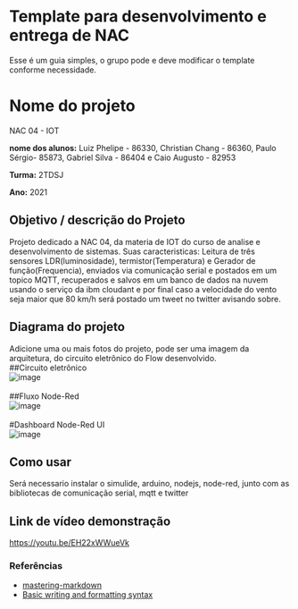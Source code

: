 # Template para desenvolvimento e entrega de NAC

Esse é um guia simples, o grupo pode e deve modificar o template conforme necessidade. 

# Nome do projeto
NAC 04 -  IOT

**nome dos alunos:**
Luiz Phelipe - 86330,
Christian Chang - 86360,
Paulo Sérgio- 85873,
Gabriel Silva - 86404 e 
Caio Augusto - 82953

**Turma:**
2TDSJ

**Ano:**
2021

## Objetivo / descrição do Projeto
Projeto dedicado a NAC 04, da materia de IOT do curso de analise e desenvolvimento de sistemas. Suas caracteristicas: Leitura de três sensores LDR(luminosidade), termistor(Temperatura) e Gerador de função(Frequencia), enviados via comunicação serial e postados em um topico MQTT, recuperados e salvos em um banco de dados na nuvem usando o serviço da ibm cloudant e por final caso a velocidade do vento seja maior que 80 km/h será postado um tweet no twitter avisando sobre.  

## Diagrama do projeto

Adicione uma ou mais fotos do projeto, pode ser uma imagem da arquitetura, do circuito eletrônico do Flow desenvolvido. 
<br>##Circuito eletrônico<br>
![image](https://user-images.githubusercontent.com/58408056/130545174-21f1f9f2-7ee5-42cd-bf26-00e4c8ba2cf3.png)<br>
<br>##Fluxo Node-Red <br>
![image](https://user-images.githubusercontent.com/58408056/130545191-d421157a-621a-462c-b218-80c1fbfb1050.png)<br>
<br>#Dashboard Node-Red UI<br>
![image](https://user-images.githubusercontent.com/58408056/130545216-2734ea3d-1f23-4011-a868-e05421228582.png)<br>


## Como usar 

Será necessario instalar o simulide, arduino, nodejs, node-red, junto com as bibliotecas de comunicação serial, mqtt e twitter


## Link de vídeo demonstração
https://youtu.be/EH22xWWueVk


### Referências 

* [mastering-markdown](https://guides.github.com/features/mastering-markdown/)
* [Basic writing and formatting syntax](https://docs.github.com/en/github/writing-on-github/getting-started-with-writing-and-formatting-on-github/basic-writing-and-formatting-syntax)
